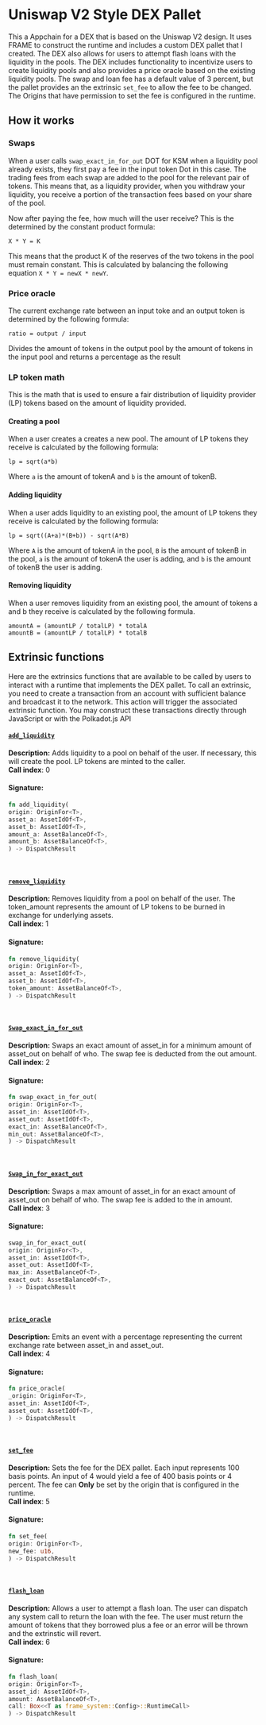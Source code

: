 # Uniswap V2 Style DEX Pallet


This a Appchain for a DEX that is based on the Uniswap V2 design. It uses FRAME to construct the runtime and includes a custom DEX pallet that I created. The DEX also allows for users to attempt flash loans with the liquidity in the pools. The DEX includes functionality to incentivize users to create liquidity 
pools and also provides a price oracle based on the existing liquidity pools. The swap and loan fee has a default value of 3 percent, but the pallet provides an the extrinsic `set_fee` to allow the fee to be changed. The Origins that have permission to set the fee is configured in the runtime. 

## How it works 

### Swaps
When a user calls `swap_exact_in_for_out` DOT for KSM when a liquidity pool already exists, they first pay a fee in the input token Dot in this case. The trading fees from each swap are added to the pool for the relevant pair of tokens. This means that, as a liquidity provider, when you withdraw your liquidity, you receive a portion of the transaction fees based on your share of the pool. 

Now after paying the fee, how much will the user receive? This is the determined by the constant product formula:
```
X * Y = K
```
This means that the product K of the reserves of the two tokens in the pool must remain constant. This is calculated by balancing the following equation `X * Y = newX * newY`.

### Price oracle 
The current exchange rate between an input toke and an output token is determined by the following formula:
```
ratio = output / input
```
Divides the amount of tokens in the output pool by the amount of tokens in the input pool and returns a percentage as the result

### LP token math
This is the math that is used to ensure a fair distribution of liquidity provider (LP) tokens based on the amount of liquidity provided. 

#### Creating a pool
When a user creates a creates a new pool. The amount of LP tokens they receive is calculated by the following formula:
```
lp = sqrt(a*b)
```
Where `a` is the amount of tokenA and `b` is the amount of tokenB.

#### Adding liquidity
When a user adds liquidity to an existing pool, the amount of LP tokens they receive is calculated by the following formula:
```
lp = sqrt((A+a)*(B+b)) - sqrt(A*B)
```
Where `A` is the amount of tokenA in the pool, `B` is the amount of tokenB in the pool, `a` is the amount of tokenA the user is adding, and `b` is the amount of tokenB the user is adding.

#### Removing liquidity
When a user removes liquidity from an existing pool, the amount of tokens a and b they receive is calculated by the following formula. 
```
amountA = (amountLP / totalLP) * totalA
amountB = (amountLP / totalLP) * totalB
```

## Extrinsic functions

Here are the extrinsics functions that are available to be called by users to interact with a runtime that implements the DEX pallet. To call an extrinsic, you need to create a transaction from an account with sufficient balance and broadcast it to the network. This action will trigger the associated extrinsic function.
You may construct these transactions directly through JavaScript or with the Polkadot.js API

#### [`add_liquidity`](https://github.com/Polkadot-Blockchain-Academy/assigment-4-frame-jtfirek/blob/20fb7b87f5c3959e141663fff211a8bf28ce7208/pallets/dex/src/lib.rs#L229)
**Description:** Adds liquidity to a pool on behalf of the user. If necessary, this will create the pool. LP tokens are minted to the caller.  
**Call index**: 0
#### Signature:
```rust
fn add_liquidity(
origin: OriginFor<T>,
asset_a: AssetIdOf<T>,
asset_b: AssetIdOf<T>,
amount_a: AssetBalanceOf<T>,
amount_b: AssetBalanceOf<T>,
) -> DispatchResult
```
<br>

#### [`remove_liquidity`](https://github.com/Polkadot-Blockchain-Academy/assigment-4-frame-jtfirek/blob/20fb7b87f5c3959e141663fff211a8bf28ce7208/pallets/dex/src/lib.rs#L267)
**Description:** Removes liquidity from a pool on behalf of the user. The token_amount represents the amount of LP tokens to be burned in exchange for underlying assets.  
**Call index**: 1
#### Signature:
```rust
fn remove_liquidity(
origin: OriginFor<T>,
asset_a: AssetIdOf<T>,
asset_b: AssetIdOf<T>,
token_amount: AssetBalanceOf<T>,
) -> DispatchResult
```
<br>

#### [`Swap_exact_in_for_out`](https://github.com/Polkadot-Blockchain-Academy/assigment-4-frame-jtfirek/blob/20fb7b87f5c3959e141663fff211a8bf28ce7208/pallets/dex/src/lib.rs#L296)
**Description:** Swaps an exact amount of asset_in for a minimum amount of asset_out on behalf of who. The swap fee is deducted from the out amount.  
**Call index**: 2
#### Signature:
```rust
fn swap_exact_in_for_out(
origin: OriginFor<T>,
asset_in: AssetIdOf<T>,
asset_out: AssetIdOf<T>,
exact_in: AssetBalanceOf<T>,
min_out: AssetBalanceOf<T>,
) -> DispatchResult
```
<br>

#### [`Swap_in_for_exact_out`](https://github.com/Polkadot-Blockchain-Academy/assigment-4-frame-jtfirek/blob/20fb7b87f5c3959e141663fff211a8bf28ce7208/pallets/dex/src/lib.rs#L325)
**Description:** Swaps a max amount of asset_in for an exact amount of asset_out on behalf of who. The swap fee is added to the in amount.  
**Call index**: 3
#### Signature:
```rust
swap_in_for_exact_out(
origin: OriginFor<T>,
asset_in: AssetIdOf<T>,
asset_out: AssetIdOf<T>,
max_in: AssetBalanceOf<T>,
exact_out: AssetBalanceOf<T>,
) -> DispatchResult 
```
<br>

#### [`price_oracle`](https://github.com/Polkadot-Blockchain-Academy/assigment-4-frame-jtfirek/blob/20fb7b87f5c3959e141663fff211a8bf28ce7208/pallets/dex/src/lib.rs#L354)
**Description:** Emits an event with a percentage representing the current exchange rate between asset_in and asset_out.  
**Call index**: 4
#### Signature:
```rust
fn price_oracle(
_origin: OriginFor<T>,
asset_in: AssetIdOf<T>,
asset_out: AssetIdOf<T>,
) -> DispatchResult
```
<br>

#### [`set_fee`](https://github.com/Polkadot-Blockchain-Academy/assigment-4-frame-jtfirek/blob/20fb7b87f5c3959e141663fff211a8bf28ce7208/pallets/dex/src/lib.rs#L375)
**Description:** Sets the fee for the DEX pallet. Each input represents 100 basis points. An input of 4 would yield a fee of 400 basis points or 4 percent. The fee can **Only** be set by the origin that is configured in the runtime.  
**Call index**: 5
#### Signature:
```rust
fn set_fee(
origin: OriginFor<T>,
new_fee: u16,
) -> DispatchResult
```
<br>

#### [`flash_loan`](https://github.com/Polkadot-Blockchain-Academy/assigment-4-frame-jtfirek/blob/2606234c2eaf559b146793346cbf06b698f46fa1/pallets/dex/src/lib.rs#L407)
**Description:** Allows a user to attempt a flash loan. The user can dispatch any system call to return the loan with the fee. The user must return the amount of tokens that they borrowed plus a fee or an error will be thrown and the extrinstic will revert.     
**Call index**: 6
#### Signature:
```rust
fn flash_loan(
origin: OriginFor<T>,
asset_id: AssetIdOf<T>,
amount: AssetBalanceOf<T>,
call: Box<<T as frame_system::Config>::RuntimeCall>
) -> DispatchResult
```
<br>
